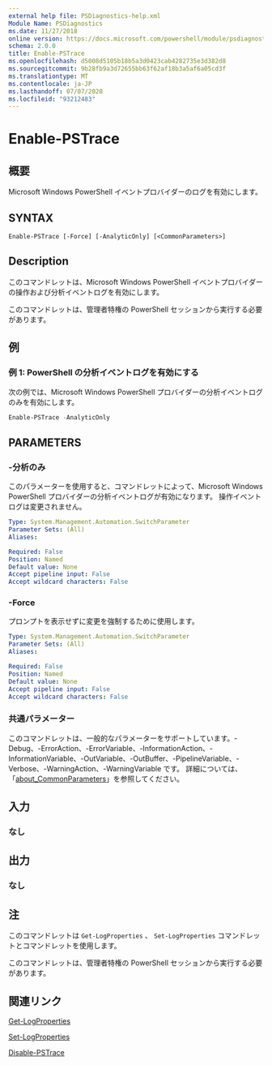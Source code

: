 ```yaml
---
external help file: PSDiagnostics-help.xml
Module Name: PSDiagnostics
ms.date: 11/27/2018
online version: https://docs.microsoft.com/powershell/module/psdiagnostics/enable-pstrace?view=powershell-6&WT.mc_id=ps-gethelp
schema: 2.0.0
title: Enable-PSTrace
ms.openlocfilehash: d5008d5105b18b5a3d0423cab4282735e3d382d8
ms.sourcegitcommit: 9b28fb9a3d72655bb63f62af18b3a5af6a05cd3f
ms.translationtype: MT
ms.contentlocale: ja-JP
ms.lasthandoff: 07/07/2020
ms.locfileid: "93212483"
---
```

# Enable-PSTrace

## 概要
Microsoft Windows PowerShell イベントプロバイダーのログを有効にします。

## SYNTAX

```
Enable-PSTrace [-Force] [-AnalyticOnly] [<CommonParameters>]
```

## Description

このコマンドレットは、Microsoft Windows PowerShell イベントプロバイダーの操作および分析イベントログを有効にします。

このコマンドレットは、管理者特権の PowerShell セッションから実行する必要があります。

## 例

### 例 1: PowerShell の分析イベントログを有効にする

次の例では、Microsoft Windows PowerShell プロバイダーの分析イベントログのみを有効にします。

```powershell
Enable-PSTrace -AnalyticOnly
```

## PARAMETERS

### -分析のみ

このパラメーターを使用すると、コマンドレットによって、Microsoft Windows PowerShell プロバイダーの分析イベントログが有効になります。 操作イベントログは変更されません。

```yaml
Type: System.Management.Automation.SwitchParameter
Parameter Sets: (All)
Aliases:

Required: False
Position: Named
Default value: None
Accept pipeline input: False
Accept wildcard characters: False
```

### -Force

プロンプトを表示せずに変更を強制するために使用します。

```yaml
Type: System.Management.Automation.SwitchParameter
Parameter Sets: (All)
Aliases:

Required: False
Position: Named
Default value: None
Accept pipeline input: False
Accept wildcard characters: False
```

### 共通パラメーター
このコマンドレットは、一般的なパラメーターをサポートしています。-Debug、-ErrorAction、-ErrorVariable、-InformationAction、-InformationVariable、-OutVariable、-OutBuffer、-PipelineVariable、-Verbose、-WarningAction、-WarningVariable です。 詳細については、「[about_CommonParameters](https://go.microsoft.com/fwlink/?LinkID=113216)」を参照してください。

## 入力

### なし

## 出力

### なし

## 注

このコマンドレットは `Get-LogProperties` 、 `Set-LogProperties` コマンドレットとコマンドレットを使用します。

このコマンドレットは、管理者特権の PowerShell セッションから実行する必要があります。

## 関連リンク

[Get-LogProperties](Get-LogProperties.md)

[Set-LogProperties](Set-LogProperties.md)

[Disable-PSTrace](Disable-PSTrace.md)
